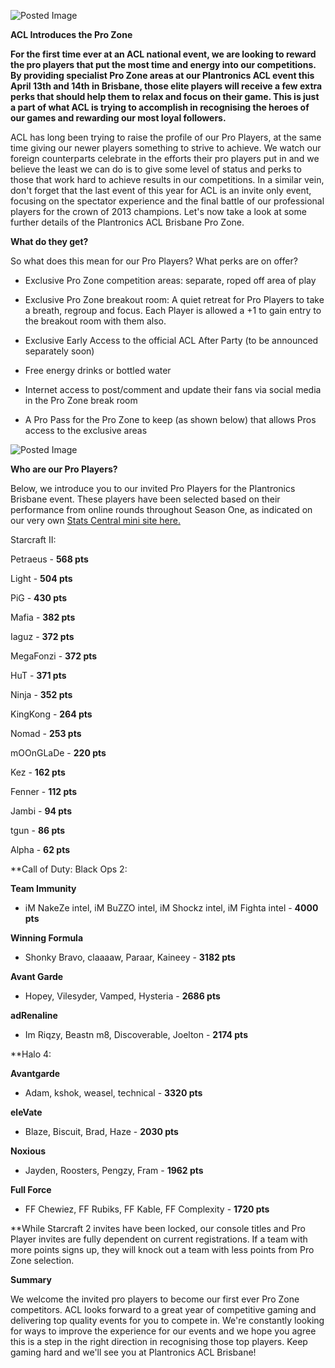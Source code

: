 ![Posted Image](http://imageshack.us/a/img13/5379/aclprozone.png)





**ACL Introduces the Pro Zone**





**For the first time ever at an ACL national event, we are looking to reward the pro players that put the most time and energy into our competitions. By providing specialist Pro Zone areas at our Plantronics ACL event this April 13th and 14th in Brisbane, those elite players will receive a few extra perks that should help them to relax and focus on their game. This is just a part of what ACL is trying to accomplish in recognising the heroes of our games and rewarding our most loyal followers.**




ACL has long been trying to raise the profile of our Pro Players, at the same time giving our newer players something to strive to achieve. We watch our foreign counterparts celebrate in the efforts their pro players put in and we believe the least we can do is to give some level of status and perks to those that work hard to achieve results in our competitions. In a similar vein, don't forget that the last event of this year for ACL is an invite only event, focusing on the spectator experience and the final battle of our professional players for the crown of 2013 champions. Let's now take a look at some further details of the Plantronics ACL Brisbane Pro Zone.









**What do they get?**

So what does this mean for our Pro Players? What perks are on offer?





- Exclusive Pro Zone competition areas: separate, roped off area of play


- Exclusive Pro Zone breakout room: A quiet retreat for Pro Players to take a breath, regroup and focus. Each Player is allowed a +1 to gain entry to the breakout room with them also.


- Exclusive Early Access to the official ACL After Party (to be announced separately soon)


- Free energy drinks or bottled water


- Internet access to post/comment and update their fans via social media in the Pro Zone break room


- A Pro Pass for the Pro Zone to keep (as shown below) that allows Pros access to the exclusive areas






![Posted Image](http://img547.imageshack.us/img547/9991/sneakpeakimg.png)








**Who are our Pro Players?**

Below, we introduce you to our invited Pro Players for the Plantronics Brisbane event. These players have been selected based on their performance from online rounds throughout Season One, as indicated on our very own 
[Stats Central mini site here.](http://stats.aclpro.com.au/index.php)





Starcraft II:

Petraeus - 
**568 pts**


Light - 
**504 pts**


PiG - 
**430 pts**


Mafia - 
**382 pts**


Iaguz - 
**372 pts**


MegaFonzi - 
**372 pts**


HuT - 
**371 pts**


Ninja - 
**352 pts**


KingKong - 
**264 pts**


Nomad - 
**253 pts**


mOOnGLaDe - 
**220 pts**


Kez - 
**162 pts**


Fenner - 
**112 pts**


Jambi - 
**94 pts**


tgun - 
**86 pts**


Alpha - 
**62 pts**






**Call of Duty: Black Ops 2:


**Team Immunity**
 - iM NakeZe intel, iM BuZZO intel, iM Shockz intel, iM Fighta intel - 
**4000 pts**



**Winning Formula**
 - Shonky Bravo, claaaaw, Paraar, Kaineey - 
**3182 pts**



**Avant Garde**
 - Hopey, Vilesyder, Vamped, Hysteria - 
**2686 pts**



**adRenaline**
 - Im Riqzy, Beastn m8, Discoverable, Joelton - 
**2174 pts**






**Halo 4:


**Avantgarde**
 - Adam, kshok, weasel, technical - 
**3320 pts**



**eleVate**
 - Blaze, Biscuit, Brad, Haze - 
**2030 pts**



**Noxious**
 - Jayden, Roosters, Pengzy, Fram - 
**1962 pts**



**Full Force**
 - FF Chewiez, FF Rubiks, FF Kable, FF Complexity - 
**1720 pts**









**While Starcraft 2 invites have been locked, our console titles and Pro Player invites are fully dependent on current registrations. If a team with more points signs up, they will knock out a team with less points from Pro Zone selection.








**Summary**

We welcome the invited pro players to become our first ever Pro Zone competitors. ACL looks forward to a great year of competitive gaming and delivering top quality events for you to compete in. We're constantly looking for ways to improve the experience for our events and we hope you agree this is a step in the right direction in recognising those top players. Keep gaming hard and we'll see you at Plantronics ACL Brisbane!